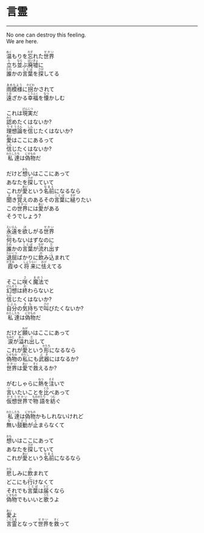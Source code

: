 # 言霊
---
<lyric>
No one can destroy this feeling.<br/>
We are here.<br/>
<br/>
<ruby>温<rt>ぬく</rt></ruby>もりを<ruby>忘<rt>わす</rt></ruby>れた<ruby>世界<rt>せかい</rt></ruby><br/>
<ruby>立<rt>た</rt></ruby>ち<ruby>並<rt>なら</rt></ruby>ぶ<ruby>廃墟<rt>はいきょ</rt></ruby>に<br/>
<ruby>誰<rt>だれ</rt></ruby>かの<ruby>言葉<rt>ことば</rt></ruby>を<ruby>探<rt>さが</rt></ruby>してる<br/>
<br/>
<ruby>雨模様<rt>あめもよう</rt></ruby>に<ruby>拐<rt>かどわ</rt></ruby>かされて<br/>
<ruby>遠<rt>とお</rt></ruby>ざかる<ruby>幸福<rt>こうふく</rt></ruby>を<ruby>懐<rt>なつ</rt></ruby>かしむ<br/>
<br/>
これは<ruby>現実<rt>げんじつ</rt></ruby>だ<br/>
<ruby>認<rt>みと</rt></ruby>めたくはないか?<br/>
<ruby>理想<rt>りそう</rt></ruby><ruby>論<rt>ろん</rt></ruby>を<ruby>信<rt>しん</rt></ruby>じたくはないか?<br/>
<ruby>愛<rt>あい</rt></ruby>はここにあるって<br/>
<ruby>信<rt>しん</rt></ruby>じたくはないか?<br/>
<ruby>私<rt>わたし</rt></ruby><ruby>達<rt>たち</rt></ruby>は<ruby>偽物<rt>にせもの</rt></ruby>だ<br/>
<br/>
だけど<ruby>想<rt>おも</rt></ruby>いはここにあって<br/>
あなたを<ruby>探<rt>さが</rt></ruby>していて<br/>
これが<ruby>愛<rt>あい</rt></ruby>という<ruby>名前<rt>なまえ</rt></ruby>になるなら<br/>
<ruby>聞<rt>き</rt></ruby>き<ruby>覚<rt>おぼ</rt></ruby>えのあるその<ruby>言葉<rt>ことば</rt></ruby>に<ruby>縋<rt>すが</rt></ruby>りたい<br/>
この<ruby>世界<rt>せかい</rt></ruby>には<ruby>愛<rt>あい</rt></ruby>がある<br/>
そうでしょう?<br/>
<br/>
<ruby>永遠<rt>えいえん</rt></ruby>を<ruby>欲<rt>ほ</rt></ruby>しがる<ruby>世界<rt>せかい</rt></ruby><br/>
<ruby>何<rt>なに</rt></ruby>もないはずなのに<br/>
<ruby>誰<rt>だれ</rt></ruby>かの<ruby>言葉<rt>ことば</rt></ruby>が<ruby>流<rt>なが</rt></ruby>れ<ruby>出<rt>だ</rt></ruby>す<br/>
<ruby>退屈<rt>たいくつ</rt></ruby>ばかりに<ruby>飲<rt>の</rt></ruby>み<ruby>込<rt>こ</rt></ruby>まれて<br/>
<ruby>霞<rt>かすみ</rt></ruby>ゆく<ruby>将来<rt>しょうらい</rt></ruby>に<ruby>怯<rt>おび</rt></ruby>えてる<br/>
<br/>
そこに<ruby>咲<rt>さ</rt></ruby>く<ruby>魔法<rt>まほう</rt></ruby>で<br/>
<ruby>幻想<rt>げんそう</rt></ruby>は<ruby>終<rt>お</rt></ruby>わらないと<br/>
<ruby>信<rt>しん</rt></ruby>じたくはないか?<br/>
<ruby>自分<rt>じぶん</rt></ruby>の<ruby>気持<rt>きも</rt></ruby>ちで<ruby>叫<rt>さけ</rt></ruby>びたくないか?<br/>
<ruby>私<rt>わたし</rt></ruby><ruby>達<rt>たち</rt></ruby>は<ruby>偽物<rt>にせもの</rt></ruby>だ<br/>
<br/>
だけど<ruby>願<rt>ねが</rt></ruby>いはここにあって<br/>
<ruby>涙<rt>なみだ</rt></ruby>が<ruby>溢<rt>あふ</rt></ruby>れ<ruby>出<rt>だ</rt></ruby>して<br/>
これが<ruby>愛<rt>あい</rt></ruby>という<ruby>形<rt>かたち</rt></ruby>になるなら<br/>
<ruby>偽物<rt>にせもの</rt></ruby>の<ruby>私<rt>わたし</rt></ruby>にも<ruby>武器<rt>ぶき</rt></ruby>にはなるか?<br/>
<ruby>世界<rt>せかい</rt></ruby>は<ruby>愛<rt>あい</rt></ruby>で<ruby>救<rt>すく</rt></ruby>えるか?<br/>
<br/>
がむしゃらに<ruby>熱<rt>ねつ</rt></ruby>を<ruby>注<rt>そそ</rt></ruby>いで<br/>
<ruby>言<rt>い</rt></ruby>いたいことを<ruby>比<rt>くら</rt></ruby>べあって<br/>
<ruby>仮想<rt>かそう</rt></ruby><ruby>世界<rt>せかい</rt></ruby>で<ruby>物語<rt>ものがたり</rt></ruby>を<ruby>紡<rt>つむ</rt></ruby>ぐ<br/>
<br/>
<ruby>私<rt>わたし</rt></ruby><ruby>達<rt>たち</rt></ruby>は<ruby>偽物<rt>にせもの</rt></ruby>かもしれないけれど<br/>
<ruby>無<rt>な</rt></ruby>い<ruby>鼓動<rt>こどう</rt></ruby>が<ruby>止<rt>と</rt></ruby>まらなくて<br/>
<br/>
<ruby>想<rt>おも</rt></ruby>いはここにあって<br/>
あなたを<ruby>探<rt>さが</rt></ruby>していて<br/>
これが<ruby>愛<rt>あい</rt></ruby>という<ruby>名前<rt>なまえ</rt></ruby>になるなら<br/>
<br/>
<ruby>悲<rt>かな</rt></ruby>しみに<ruby>飲<rt>の</rt></ruby>まれて<br/>
どこにも<ruby>行<rt>い</rt></ruby>けなくて<br/>
それでも<ruby>言葉<rt>ことば</rt></ruby>は<ruby>届<rt>とど</rt></ruby>くなら<br/>
<ruby>偽物<rt>にせもの</rt></ruby>でもいいと<ruby>歌<rt>うた</rt></ruby>うよ<br/>
<br/>
<ruby>愛<rt>あい</rt></ruby>よ<br/>
<ruby>言霊<rt>ことだま</rt></ruby>となって<ruby>世界<rt>せかい</rt></ruby>を<ruby>救<rt>すく</rt></ruby>って<br/>
</lyric>
